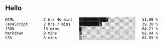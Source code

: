 ## Hello
<!--START_SECTION:waka-->

```txt
HTML             2 hrs 46 mins   ████████████▓░░░░░░░░░░░░   51.09 %
JavaScript       2 hrs 7 mins    █████████▓░░░░░░░░░░░░░░░   39.30 %
JSON             13 mins         █░░░░░░░░░░░░░░░░░░░░░░░░   04.21 %
Markdown         9 mins          ▓░░░░░░░░░░░░░░░░░░░░░░░░   02.94 %
CSS              6 mins          ▒░░░░░░░░░░░░░░░░░░░░░░░░   01.89 %
```

<!--END_SECTION:waka-->
